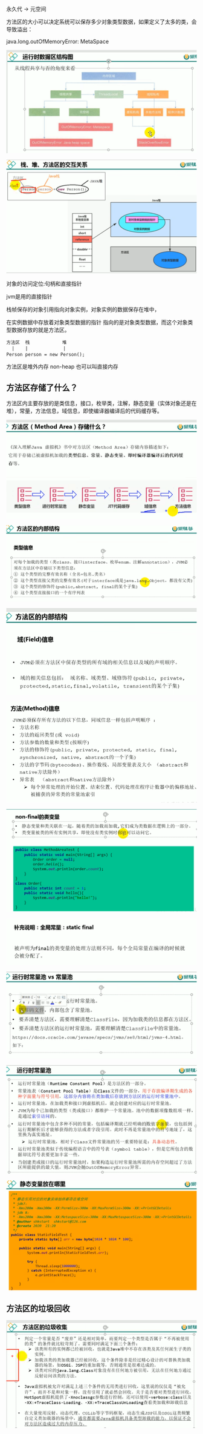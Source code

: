 永久代 -> 元空间

方法区的大小可以决定系统可以保存多少对象类型数据，如果定义了太多的类，会导致溢出：

java.long.outOfMemoryError: MetaSpace


![img_27.png](img/img_27.png)

![img_30.png](img/img_30.png)

对象的访问定位:句柄和直接指针


jvm是用的直接指针

栈帧保存的对象引用指向对象实例，对象实例的数据保存在堆中，

在实例数据中存放着对象类型数据的指针 指向的是对象类型数据，而这个对象类型数据存放的就是方法区。

    方法区  栈            堆
      |    |             |
    Person person = new Person();


方法区是堆外内存 non-heap 也可以叫直接内存


方法区存储了什么？
---

方法区内主要存放的是类信息，接口，枚举类，注解，静态变量（实体对象还是在堆），常量，方法信息，域信息，即使编译器编译后的代码缓存等。

![img_31.png](img/img_31.png)

![img_32.png](img/img_32.png)

![img_33.png](img/img_33.png)

![img_34.png](img/img_34.png)

![img_35.png](img/img_35.png)

![img_36.png](img/img_36.png)

![img_37.png](img/img_37.png)

![img_38.png](img/img_38.png)

![img_39.png](img/img_39.png)

方法区的垃圾回收
---
![img_40.png](img/img_40.png)